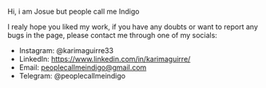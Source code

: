 Hi, i am Josue but people call me Indigo

I realy hope you liked my work, if you have any doubts or want to report any bugs in the page, please
contact me through one of my socials:

- Instagram: @karimaguirre33
- LinkedIn: https://www.linkedin.com/in/karimaguirre/
- Email: peoplecallmeindigo@gmail.com
- Telegram: @peoplecallmeindigo